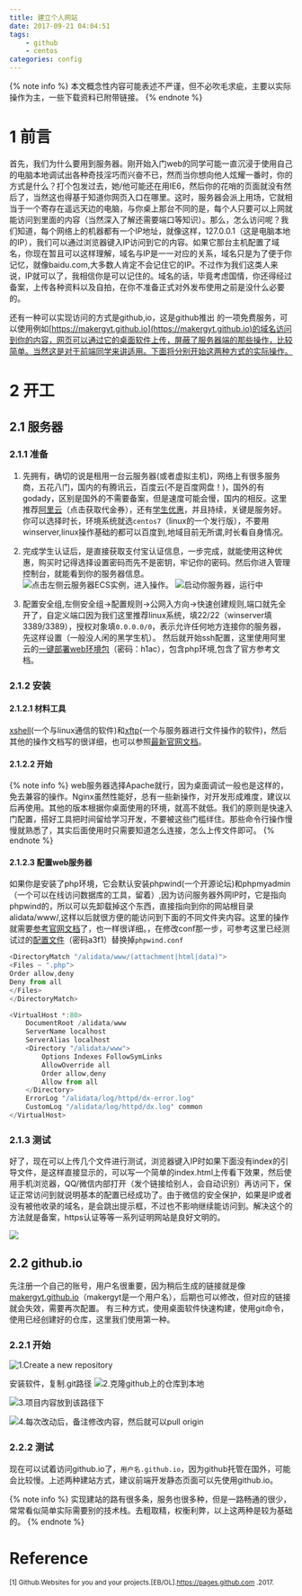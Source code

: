```yaml
---
title: 建立个人网站
date: 2017-09-21 04:04:51
tags:
	- github
	- centos
categories: config
---
```

{% note info %}
本文概念性内容可能表述不严谨，但不必吹毛求疵，主要以实际操作为主，一些下载资料已附带链接。
{% endnote %}
# 1 前言

<!-- more -->

首先，我们为什么要用到服务器。刚开始入门web的同学可能一直沉浸于使用自己的电脑本地调试出各种奇技淫巧而兴奋不已，然而当你想向他人炫耀一番时，你的方式是什么？打个包发过去，她/他可能还在用IE6，然后你的花哨的页面就没有然后了，当然这也得基于知道你网页入口在哪里。这时，服务器会派上用场，它就相当于一个寄存在遥远天边的电脑，与你桌上那台不同的是，每个人只要可以上网就能访问到里面的内容（当然深入了解还需要端口等知识）。那么，怎么访问呢？我们知道，每个网络上的机器都有一个IP地址，就像这样，127.0.0.1（这是电脑本地的IP），我们可以通过浏览器键入IP访问到它的内容。如果它那台主机配置了域名，你现在暂且可以这样理解，域名与IP是一一对应的关系，域名只是为了便于你记忆，就像baidu.com,大多数人肯定不会记住它的IP。不过作为我们这类人来说，IP就可以了，我相信你是可以记住的。域名的话，毕竟考虑国情，你还得经过备案，上传各种资料以及自拍，在你不准备正式对外发布使用之前是没什么必要的。
<!-- more -->
还有一种可以实现访问的方式是github,io，这是github推出 的一项免费服务，可以使用例如[https://makergyt.github.io](https://makergyt.github.io)的域名访问到你的内容，网页可以通过它的桌面软件上传，屏蔽了服务器端的那些操作，比较简单。当然这是对于前端同学来讲适用。下面将分别开始这两种方式的实际操作。

# 2 开工
## 2.1 服务器
### 2.1.1 准备
1. 先拥有，确切的说是租用一台云服务器(或者虚拟主机)，网络上有很多服务商，五花八门，国内的有腾讯云，百度云(不是百度网盘！)，国外的有godady，区别是国外的不需要备案，但是速度可能会慢，国内的相反。这里推荐[阿里云](https://www.aliyun.com/minisite/goods?userCode=89lfnf3q)（点击获取代金券），还有[学生优惠](https://promotion.aliyun.com/ntms/act/campus2018.html)，并且持续，关键是服务好。你可以选择时长，环境系统就选``centos7``（linux的一个发行版），不要用winserver,linux操作基础的都可以百度到,地域目前无所谓,时长看自身情况。

2. 完成学生认证后，是直接获取支付宝认证信息，一步完成，就能使用这种优惠，购买时记得选择设置密码而先不是密钥，牢记你的密码。然后你进入管理控制台，就能看到你的服务器信息。
![点击左侧云服务器ECS实例，进入操作。](http://upload-images.jianshu.io/upload_images/3234038-89e0ec0aeb204589.JPG?imageMogr2/auto-orient/strip%7CimageView2/2/w/1240)
![启动你服务器，运行中](http://upload-images.jianshu.io/upload_images/3234038-c92de9e9d0f7238c.JPG?imageMogr2/auto-orient/strip%7CimageView2/2/w/1240)

3. 配置安全组,左侧安全组->配置规则->公网入方向->快速创建规则,端口就先全开了，自定义端口因为我们这里推荐linux系统，填22/22（winserver填3389/3389），授权对象填``0.0.0.0/0``，表示允许任何地方连接你的服务器，先这样设置（一般没人闲的黑学生机）。
然后就开始ssh配置，这里使用阿里云的[一键部署web环境包](http://pan.baidu.com/s/1geUK7wJ)（密码：h1ac），包含php环境,包含了官方参考文档。

### 2.1.2 安装
#### 2.1.2.1 材料工具
[xshell](http://www.netsarang.com/download/down_xfp.html)(一个与linux通信的软件)和[xftp](http://www.netsarang.com/download/down_xfp.html)(一个与服务器进行文件操作的软件)，然后其他的操作文档写的很详细，也可以参照[最新官网文档](http://source.docs.cloudcare.cn/support/tool/web/web_1/)。

#### 2.1.2.2 开始
{% note info %}
web服务器选择Apache就行，因为桌面调试一般也是这样的，免去兼容的操作。Nginx虽然性能好，总有一些新操作，对开发形成难度，建议以后再使用。其他的版本根据你桌面使用的环境，就高不就低。我们的原则是快速入门配置，搭好工具把时间留给学习开发，不要被这些门槛绊住。那些命令行操作慢慢就熟悉了，其实后面使用时只需要知道怎么连接，怎么上传文件即可。
{% endnote %}
#### 2.1.2.3 配置web服务器
如果你是安装了php环境，它会默认安装phpwind(一个开源论坛)和phpmyadmin（一个可以在线访问数据库的工具，留着）,因为访问服务器外网IP时，它是指向phpwind的，所以可以先卸载掉这个东西，直接指向到你的网站根目录alidata/www/,这样以后就很方便的能访问到下面的不同文件夹内容。这里的操作就需要[参考官网文档](http://source.docs.cloudcare.cn/support/tool/web/web_1/)了，也一样很详细。，在修改conf那一步，可参考这里已经测试过的[配置文件](http://pan.baidu.com/s/1skXirtr)（密码a3f1）替换掉``phpwind.conf``
```js
<DirectoryMatch "/alidata/www/(attachment|html|data)">
<Files ~ ".php">
Order allow,deny
Deny from all
</Files>
</DirectoryMatch>

<VirtualHost *:80>
	DocumentRoot /alidata/www
	ServerName localhost
	ServerAlias localhost
	<Directory "/alidata/www">
	    Options Indexes FollowSymLinks
	    AllowOverride all
	    Order allow,deny
	    Allow from all
	</Directory>
	ErrorLog "/alidata/log/httpd/dx-error.log"
	CustomLog "/alidata/log/httpd/dx.log" common
</VirtualHost>
```
### 2.1.3 测试
好了，现在可以上传几个文件进行测试，浏览器键入IP时如果下面没有index的引导文件，是这样直接显示的，可以写一个简单的index.html上传看下效果，然后使用手机浏览器，QQ/微信内部打开（发个链接给别人，会自动识别）再访问下，保证正常访问到就说明基本的配置已经成功了。由于微信的安全保护，如果是IP或者没有被他收录的域名，是会跳出提示框，不过也不影响继续能访问到。解决这个的方法就是备案，https认证等等一系列证明网站是良好文明的。

![](http://upload-images.jianshu.io/upload_images/3234038-a6dae4a27308a323.JPG?imageMogr2/auto-orient/strip%7CimageView2/2/w/1240)


## 2.2 github.io

先注册一个自己的账号，用户名很重要，因为稍后生成的链接就是像[makergyt.github.io](https://makergyt.github.io)（makergyt是一个用户名），后期也可以修改，但对应的链接就会失效，需要再次配置。
有三种方式，使用桌面软件快速构建，使用git命令，使用已经创建好的仓库，这里我们使用第一种。

### 2.2.1 开始

![1.Create a new repository](http://upload-images.jianshu.io/upload_images/3234038-2341fe768acb5fab.JPG?imageMogr2/auto-orient/strip%7CimageView2/2/w/1240)

安装软件，复制.git路径
![2.克隆github上的仓库到本地](http://upload-images.jianshu.io/upload_images/3234038-94900541e70371a6.JPG?imageMogr2/auto-orient/strip%7CimageView2/2/w/1240)

![3.项目内容放到该路径下](http://upload-images.jianshu.io/upload_images/3234038-72eb180da889081c.JPG?imageMogr2/auto-orient/strip%7CimageView2/2/w/1240)

![4.每次改动后，备注修改内容，然后就可以pull origin](http://upload-images.jianshu.io/upload_images/3234038-372aaf03ea4ece35.JPG?imageMogr2/auto-orient/strip%7CimageView2/2/w/1240)

### 2.2.2 测试
现在可以试着访问github.io了，``用户名.github.io``，因为github托管在国外，可能会比较慢。上述两种建站方式，建议前端开发静态页面可以先使用github.io。

{% note info %}
实现建站的路有很多条，服务也很多种，但是一路畅通的很少，常常看似简单实际需要别的技术栈。去粗取精，权衡利弊，以上这两种是较为基础的。
{% endnote %}

# Reference

<small>[1] Github.Websites for you and your projects.[EB/OL].https://pages.github.com .2017.</small>

